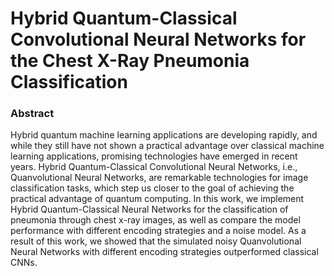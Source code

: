# Hybrid Quantum-Classical Convolutional Neural Networks for the Chest X-Ray Pneumonia Classification

### Abstract 
Hybrid quantum machine learning applications are developing rapidly, and while they still have not shown a practical advantage over classical machine learning applications, promising technologies have emerged in recent years. Hybrid Quantum-Classical Convolutional Neural Networks, i.e., Quanvolutional Neural Networks, are remarkable technologies for image classification tasks, which step us closer to the goal of achieving the practical advantage of quantum computing. In this work, we implement Hybrid Quantum-Classical Neural Networks for the classification of pneumonia through chest x-ray images, as well as compare the model performance with different encoding strategies and a noise model. As a result of this work, we showed that the simulated noisy Quanvolutional Neural Networks with different encoding strategies outperformed classical CNNs.

